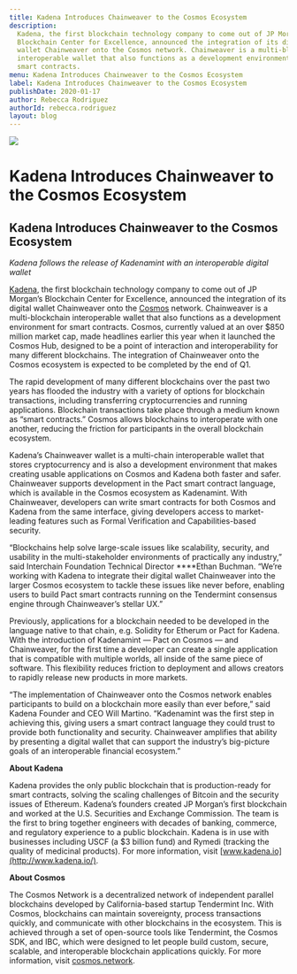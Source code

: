 ```yaml
---
title: Kadena Introduces Chainweaver to the Cosmos Ecosystem
description:
  Kadena, the first blockchain technology company to come out of JP Morgan’s
  Blockchain Center for Excellence, announced the integration of its digital
  wallet Chainweaver onto the Cosmos network. Chainweaver is a multi-blockchain
  interoperable wallet that also functions as a development environment for
  smart contracts.
menu: Kadena Introduces Chainweaver to the Cosmos Ecosystem
label: Kadena Introduces Chainweaver to the Cosmos Ecosystem
publishDate: 2020-01-17
author: Rebecca Rodriguez
authorId: rebecca.rodriguez
layout: blog
---
```


![](/assets/blog/2020/1_TC6Pmg3mMESvs7C1cZFsrA.webp)

# Kadena Introduces Chainweaver to the Cosmos Ecosystem

## Kadena Introduces Chainweaver to the Cosmos Ecosystem

_Kadena follows the release of Kadenamint with an interoperable digital wallet_

[Kadena](https://www.kadena.io/), the first blockchain technology company to
come out of JP Morgan’s Blockchain Center for Excellence, announced the
integration of its digital wallet Chainweaver onto the
[Cosmos](https://cosmos.network/) network. Chainweaver is a multi-blockchain
interoperable wallet that also functions as a development environment for smart
contracts. Cosmos, currently valued at an over $850 million market cap, made
headlines earlier this year when it launched the Cosmos Hub, designed to be a
point of interaction and interoperability for many different blockchains. The
integration of Chainweaver onto the Cosmos ecosystem is expected to be completed
by the end of Q1.

The rapid development of many different blockchains over the past two years has
flooded the industry with a variety of options for blockchain transactions,
including transferring cryptocurrencies and running applications. Blockchain
transactions take place through a medium known as “smart contracts.” Cosmos
allows blockchains to interoperate with one another, reducing the friction for
participants in the overall blockchain ecosystem.

Kadena’s Chainweaver wallet is a multi-chain interoperable wallet that stores
cryptocurrency and is also a development environment that makes creating usable
applications on Cosmos and Kadena both faster and safer. Chainweaver supports
development in the Pact smart contract language, which is available in the
Cosmos ecosystem as Kadenamint. With Chainweaver, developers can write smart
contracts for both Cosmos and Kadena from the same interface, giving developers
access to market-leading features such as Formal Verification and
Capabilities-based security.

“Blockchains help solve large-scale issues like scalability, security, and
usability in the multi-stakeholder environments of practically any industry,”
said Interchain Foundation Technical Director \*\*\*\*Ethan Buchman. “We’re
working with Kadena to integrate their digital wallet Chainweaver into the
larger Cosmos ecosystem to tackle these issues like never before, enabling users
to build Pact smart contracts running on the Tendermint consensus engine through
Chainweaver’s stellar UX.”

Previously, applications for a blockchain needed to be developed in the language
native to that chain, e.g. Solidity for Etherum or Pact for Kadena. With the
introduction of Kadenamint — Pact on Cosmos — and Chainweaver, for the first
time a developer can create a single application that is compatible with
multiple worlds, all inside of the same piece of software. This flexibility
reduces friction to deployment and allows creators to rapidly release new
products in more markets.

“The implementation of Chainweaver onto the Cosmos network enables participants
to build on a blockchain more easily than ever before,” said Kadena Founder and
CEO Will Martino. “Kadenamint was the first step in achieving this, giving users
a smart contract language they could trust to provide both functionality and
security. Chainweaver amplifies that ability by presenting a digital wallet that
can support the industry’s big-picture goals of an interoperable financial
ecosystem.”

**About Kadena**

Kadena provides the only public blockchain that is production-ready for smart
contracts, solving the scaling challenges of Bitcoin and the security issues of
Ethereum. Kadena’s founders created JP Morgan’s first blockchain and worked at
the U.S. Securities and Exchange Commission. The team is the first to bring
together engineers with decades of banking, commerce, and regulatory experience
to a public blockchain. Kadena is in use with businesses including USCF (a $3
billion fund) and Rymedi (tracking the quality of medicinal products). For more
information, visit [www.kadena.io](http://www.kadena.io/).

**About Cosmos**

The Cosmos Network is a decentralized network of independent parallel
blockchains developed by California-based startup Tendermint Inc. With Cosmos,
blockchains can maintain sovereignty, process transactions quickly, and
communicate with other blockchains in the ecosystem. This is achieved through a
set of open-source tools like Tendermint, the Cosmos SDK, and IBC, which were
designed to let people build custom, secure, scalable, and interoperable
blockchain applications quickly. For more information, visit
[cosmos.network](https://cosmos.network/).
